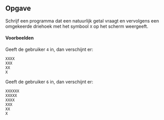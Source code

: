 ## Opgave
Schrijf een programma dat een natuurlijk getal vraagt en vervolgens een omgekeerde driehoek met het symbool `X` op het scherm weergeeft.

#### Voorbeelden
Geeft de gebruiker `4` in, dan verschijnt er:
```
XXXX
XXX
XX
X
```

Geeft de gebruiker `6` in, dan verschijnt er:
```
XXXXXX
XXXXX
XXXX
XXX
XX
X
```